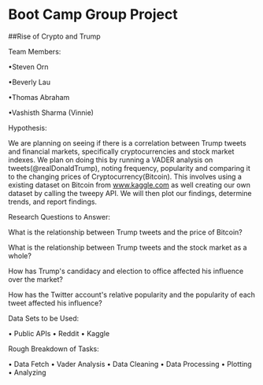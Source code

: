 # Boot Camp Group Project


##Rise of Crypto and Trump

Team Members: 

•Steven Orn

•Beverly Lau

•Thomas Abraham

•Vashisth Sharma (Vinnie)

Hypothesis:

We are planning on seeing if there is a correlation between Trump tweets and financial markets, specifically cryptocurrencies and stock market indexes. We plan on doing this by running a VADER analysis on tweets(@realDonaldTrump), noting frequency, popularity and comparing it to the changing prices of Cryptocurrency(Bitcoin). This involves using a existing dataset on Bitcoin from www.kaggle.com as well creating our own dataset by calling the tweepy API. We will then plot our findings, determine trends, and report findings. 

Research Questions to Answer:

What is the relationship between Trump tweets and the price of Bitcoin?

What is the relationship between Trump tweets and the stock market as a whole?

How has Trump's candidacy and election to office affected his influence over the market?

How has the Twitter account's relative popularity and the popularity of each tweet affected his influence?

Data Sets to be Used:

•	Public APIs
•	Reddit
•	Kaggle

Rough Breakdown of Tasks:

•	Data Fetch
•	Vader Analysis
•	Data Cleaning
•	Data Processing
•	Plotting
•	Analyzing